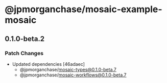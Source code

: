 # @jpmorganchase/mosaic-example-mosaic

## 0.1.0-beta.2

### Patch Changes

- Updated dependencies [46adaec]
  - @jpmorganchase/mosaic-types@0.1.0-beta.7
  - @jpmorganchase/mosaic-workflows@0.1.0-beta.7

